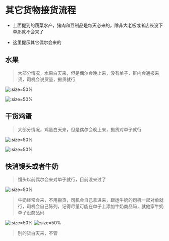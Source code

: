 # 其它货物接货流程

* 上面提到的蔬菜水产，猪肉和豆制品是每天必来的，除非大老板或者店长没下单那就不会来了

* 这里提示其它偶尔会来的

## 水果

> 大部分情况，水果白天来，但是偶尔会晚上来，没有单子，群内会通报来货，司机会说货量，搬货就行

![](https://gitcode.net/GaloisField/WORKFLOWS4COMPANY/-/raw/master/resources/pic/common/教程西瓜到货群内通知.jpeg ':size=50%')

![](https://gitcode.net/GaloisField/WORKFLOWS4COMPANY/-/raw/master/resources/pic/common/教程西瓜到货.jpeg ':size=50%')

## 干货鸡蛋

> 大部分情况，鸡蛋白天来，但是偶尔会晚上来，搬货对单子就行

![](https://gitcode.net/GaloisField/WORKFLOWS4COMPANY/-/raw/master/resources/pic/common/教程干货鸡蛋收货单.jpeg ':size=50%')

![](https://gitcode.net/GaloisField/WORKFLOWS4COMPANY/-/raw/master/resources/pic/common/教程干货鸡蛋到货.jpeg ':size=50%')

## 快消馒头或者牛奶

> 馒头以前偶尔会来对单子就行，目前没来过了

![](https://gitcode.net/GaloisField/WORKFLOWS4COMPANY/-/raw/master/resources/pic/common/教程快消馒头收货单.jpeg ':size=50%')

> 牛奶经常会来，不用搬货，司机会自己拿进来，跟运牛奶的司机一起对单就行，司机会自己陈列，记得尽量可能在单子上添加牛奶商品码，就他家牛奶单子没商品码

![](https://gitcode.net/GaloisField/WORKFLOWS4COMPANY/-/raw/master/resources/pic/common/教程快消牛奶收货单.jpeg ':size=50%')
![](https://gitcode.net/GaloisField/WORKFLOWS4COMPANY/-/raw/master/resources/pic/common/教程牛奶柜.jpeg ':size=50%')

> 别的货白天来，不管
